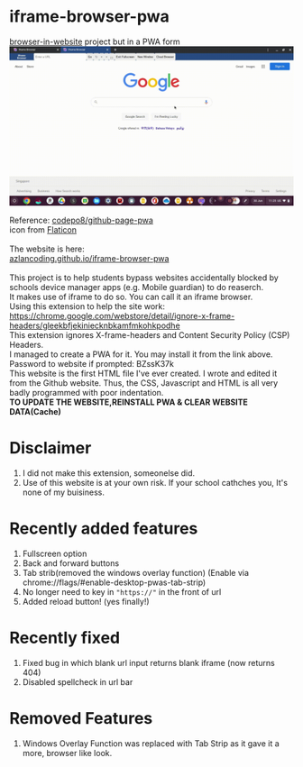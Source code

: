 # iframe-browser-pwa
[browser-in-website](https://github.com/AzlanCoding/browser-in-website) project but in a PWA form  <br>
![image](https://raw.githubusercontent.com/AzlanCoding/azlancoding.github.io/main/iframe-browser/Screen%20recording%202022-06-30%2011.25.19.gif)

Reference: [codepo8/github-page-pwa](https://github.com/codepo8/github-page-pwa/blob/main/manifest.webmanifest)  <br>
icon from [Flaticon](https://www.flaticon.com/free-icons/web-development)  <br>
<br>
The website is here:  <br>
[azlancoding.github.io/iframe-browser-pwa](https://azlancoding.github.io/iframe-browser-pwa/) <br>
<br>
This project is to help students bypass websites accidentally blocked by schools device manager apps (e.g. Mobile guardian) to do reaserch.  <br>
It makes use of iframe to do so. You can call it an iframe browser. <br>
Using this extension to help the site work: https://chrome.google.com/webstore/detail/ignore-x-frame-headers/gleekbfjekiniecknbkamfmkohkpodhe <br>
This extension ignores X-frame-headers and Content Security Policy (CSP) Headers. <br>
I managed to create a PWA for it. You may install it from the link above. <br>
Password to website if prompted: BZssK37k <br>
This website is the first HTML file I've ever created. I wrote and edited it from the Github website. Thus, the CSS, Javascript and HTML is all very badly programmed with poor indentation.<br> 
**TO UPDATE THE WEBSITE,REINSTALL PWA & CLEAR WEBSITE DATA(Cache)**
# Disclaimer
1. I did not make this extension, someonelse did.
2. Use of this website is at your own risk. If your school cathches you, It's none of my buisiness.
# Recently added features 
1. Fullscreen option
2. Back and forward buttons
3. Tab strib(removed the windows overlay function) (Enable via chrome://flags/#enable-desktop-pwas-tab-strip)
4. No longer need to key in `"https://"` in the front of url
5. Added reload button! (yes finally!)
# Recently fixed
1. Fixed bug in which blank url input returns blank iframe (now returns 404)
2. Disabled spellcheck in url bar
# Removed Features
1. Windows Overlay Function was replaced with Tab Strip as it gave it a more, browser like look.
